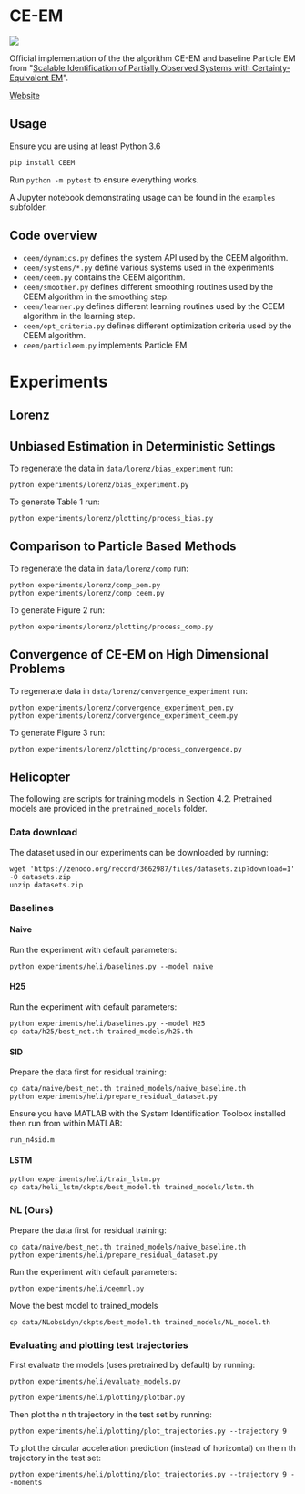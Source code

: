 # CE-EM

[![](https://img.shields.io/badge/docs-CE--EM-green)](https://sisl.github.io/CEEM/)

Official implementation of the the algorithm CE-EM and baseline Particle EM from "[Scalable Identification of Partially Observed Systems with Certainty-Equivalent EM](https://arxiv.org/abs/2006.11615)".

[Website](https://sites.google.com/stanford.edu/ceem)

## Usage

Ensure you are using at least Python 3.6

```
pip install CEEM
```

Run `python -m pytest` to ensure everything works.

A Jupyter notebook demonstrating usage can be found in the `examples` subfolder.

## Code overview

- `ceem/dynamics.py` defines the system API used by the CEEM algorithm.
- `ceem/systems/*.py` define various systems used in the experiments
- `ceem/ceem.py` contains the CEEM algorithm.
- `ceem/smoother.py` defines different smoothing routines used by the CEEM algorithm in the smoothing step.
- `ceem/learner.py` defines different learning routines used by the CEEM algorithm in the learning step.
- `ceem/opt_criteria.py` defines different optimization criteria used by the CEEM algorithm.
- `ceem/particleem.py` implements Particle EM

# Experiments

## Lorenz 

## Unbiased Estimation in Deterministic Settings

To regenerate the data in `data/lorenz/bias_experiment` run:
```
python experiments/lorenz/bias_experiment.py
```
To generate Table 1 run:
```
python experiments/lorenz/plotting/process_bias.py
```

## Comparison to Particle Based Methods

To regenerate the data in `data/lorenz/comp` run:
```
python experiments/lorenz/comp_pem.py
python experiments/lorenz/comp_ceem.py
```
To generate Figure 2 run:
```
python experiments/lorenz/plotting/process_comp.py
```

## Convergence of CE-EM on High Dimensional Problems

To regenerate data in `data/lorenz/convergence_experiment` run:
```
python experiments/lorenz/convergence_experiment_pem.py
python experiments/lorenz/convergence_experiment_ceem.py
```
To generate Figure 3 run:
```
python experiments/lorenz/plotting/process_convergence.py
```

## Helicopter

The following are scripts for training models in Section 4.2.
Pretrained models are provided in the `pretrained_models` folder.

### Data download
The dataset used in our experiments can be downloaded by running:
```
wget 'https://zenodo.org/record/3662987/files/datasets.zip?download=1' -O datasets.zip
unzip datasets.zip
```

### Baselines
#### Naive

Run the experiment with default parameters:
```
python experiments/heli/baselines.py --model naive
```
#### H25

Run the experiment with default parameters:
```
python experiments/heli/baselines.py --model H25
cp data/h25/best_net.th trained_models/h25.th
```

#### SID

Prepare the data first for residual training:
```
cp data/naive/best_net.th trained_models/naive_baseline.th
python experiments/heli/prepare_residual_dataset.py
```

Ensure you have MATLAB with the System Identification Toolbox installed then run from within MATLAB:
```
run_n4sid.m
```

#### LSTM
```
python experiments/heli/train_lstm.py
cp data/heli_lstm/ckpts/best_model.th trained_models/lstm.th
```

### NL (Ours)

Prepare the data first for residual training:
```
cp data/naive/best_net.th trained_models/naive_baseline.th
python experiments/heli/prepare_residual_dataset.py
```

Run the experiment with default parameters:
```
python experiments/heli/ceemnl.py 
```

Move the best model to trained_models
```
cp data/NLobsLdyn/ckpts/best_model.th trained_models/NL_model.th
```

### Evaluating and plotting test trajectories

First evaluate the models (uses pretrained by default) by running:

```
python experiments/heli/evaluate_models.py
```

```
python experiments/heli/plotting/plotbar.py
```

Then plot the n th trajectory in the test set by running:

```
python experiments/heli/plotting/plot_trajectories.py --trajectory 9
```

To plot the circular acceleration prediction (instead of horizontal) on the n th trajectory in the test set:

```
python experiments/heli/plotting/plot_trajectories.py --trajectory 9 --moments
```
